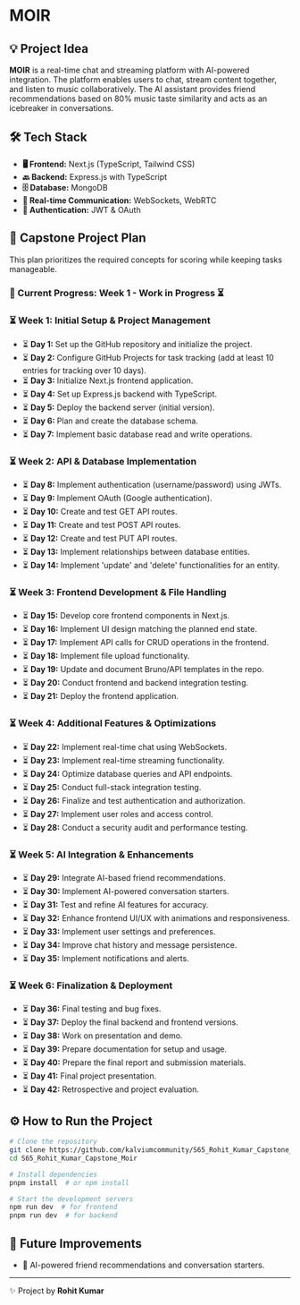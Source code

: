 # MOIR

## 💡 Project Idea
**MOIR** is a real-time chat and streaming platform with AI-powered integration. The platform enables users to chat, stream content together, and listen to music collaboratively. The AI assistant provides friend recommendations based on 80% music taste similarity and acts as an icebreaker in conversations. 

## 🛠 Tech Stack
- **🖥 Frontend:** Next.js (TypeScript, Tailwind CSS)
- **🔙 Backend:** Express.js with TypeScript
- **🗄 Database:** MongoDB
- **📡 Real-time Communication:** WebSockets, WebRTC
- **🔑 Authentication:** JWT & OAuth

## 📅 Capstone Project Plan
This plan prioritizes the required concepts for scoring while keeping tasks manageable.

### 📌 Current Progress: Week 1 - Work in Progress ⏳

### ⏳ Week 1: Initial Setup & Project Management
- ⏳ **Day 1:** Set up the GitHub repository and initialize the project.
- ⏳ **Day 2:** Configure GitHub Projects for task tracking (add at least 10 entries for tracking over 10 days).
- ⏳ **Day 3:** Initialize Next.js frontend application.
- ⏳ **Day 4:** Set up Express.js backend with TypeScript.
- ⏳ **Day 5:** Deploy the backend server (initial version).
- ⏳ **Day 6:** Plan and create the database schema.
- ⏳ **Day 7:** Implement basic database read and write operations.

### ⏳ Week 2: API & Database Implementation
- ⏳ **Day 8:** Implement authentication (username/password) using JWTs.
- ⏳ **Day 9:** Implement OAuth (Google authentication).
- ⏳ **Day 10:** Create and test GET API routes.
- ⏳ **Day 11:** Create and test POST API routes.
- ⏳ **Day 12:** Create and test PUT API routes.
- ⏳ **Day 13:** Implement relationships between database entities.
- ⏳ **Day 14:** Implement 'update' and 'delete' functionalities for an entity.

### ⏳ Week 3: Frontend Development & File Handling
- ⏳ **Day 15:** Develop core frontend components in Next.js.
- ⏳ **Day 16:** Implement UI design matching the planned end state.
- ⏳ **Day 17:** Implement API calls for CRUD operations in the frontend.
- ⏳ **Day 18:** Implement file upload functionality.
- ⏳ **Day 19:** Update and document Bruno/API templates in the repo.
- ⏳ **Day 20:** Conduct frontend and backend integration testing.
- ⏳ **Day 21:** Deploy the frontend application.

### ⏳ Week 4: Additional Features & Optimizations
- ⏳ **Day 22:** Implement real-time chat using WebSockets.
- ⏳ **Day 23:** Implement real-time streaming functionality.
- ⏳ **Day 24:** Optimize database queries and API endpoints.
- ⏳ **Day 25:** Conduct full-stack integration testing.
- ⏳ **Day 26:** Finalize and test authentication and authorization.
- ⏳ **Day 27:** Implement user roles and access control.
- ⏳ **Day 28:** Conduct a security audit and performance testing.

### ⏳ Week 5: AI Integration & Enhancements
- ⏳ **Day 29:** Integrate AI-based friend recommendations.
- ⏳ **Day 30:** Implement AI-powered conversation starters.
- ⏳ **Day 31:** Test and refine AI features for accuracy.
- ⏳ **Day 32:** Enhance frontend UI/UX with animations and responsiveness.
- ⏳ **Day 33:** Implement user settings and preferences.
- ⏳ **Day 34:** Improve chat history and message persistence.
- ⏳ **Day 35:** Implement notifications and alerts.

### ⏳ Week 6: Finalization & Deployment
- ⏳ **Day 36:** Final testing and bug fixes.
- ⏳ **Day 37:** Deploy the final backend and frontend versions.
- ⏳ **Day 38:** Work on presentation and demo.
- ⏳ **Day 39:** Prepare documentation for setup and usage.
- ⏳ **Day 40:** Prepare the final report and submission materials.
- ⏳ **Day 41:** Final project presentation.
- ⏳ **Day 42:** Retrospective and project evaluation.

## ⚙️ How to Run the Project
```sh
# Clone the repository
git clone https://github.com/kalviumcommunity/S65_Rohit_Kumar_Capstone_Moir.git
cd S65_Rohit_Kumar_Capstone_Moir

# Install dependencies
pnpm install  # or npm install

# Start the development servers
npm run dev  # for frontend
pnpm run dev  # for backend
```

## 🔮 Future Improvements
- 🤖 AI-powered friend recommendations and conversation starters.

---
✨ Project by **Rohit Kumar**

